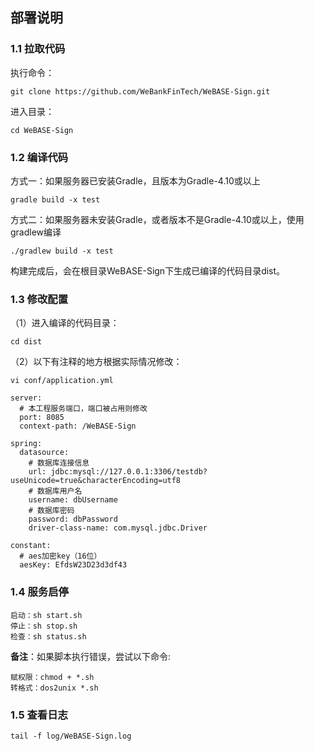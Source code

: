 ## 部署说明

### 1.1 拉取代码
执行命令：
```
git clone https://github.com/WeBankFinTech/WeBASE-Sign.git
```

进入目录：

```
cd WeBASE-Sign
```

### 1.2 编译代码

方式一：如果服务器已安装Gradle，且版本为Gradle-4.10或以上

```shell
gradle build -x test
```
方式二：如果服务器未安装Gradle，或者版本不是Gradle-4.10或以上，使用gradlew编译
```shell
./gradlew build -x test
```
构建完成后，会在根目录WeBASE-Sign下生成已编译的代码目录dist。

### 1.3 修改配置

（1）进入编译的代码目录：
```shell
cd dist
```
（2）以下有注释的地方根据实际情况修改：

```shell
vi conf/application.yml
```

```
server: 
  # 本工程服务端口，端口被占用则修改
  port: 8085
  context-path: /WeBASE-Sign

spring: 
  datasource: 
    # 数据库连接信息
    url: jdbc:mysql://127.0.0.1:3306/testdb?useUnicode=true&characterEncoding=utf8
    # 数据库用户名
    username: dbUsername
    # 数据库密码
    password: dbPassword
    driver-class-name: com.mysql.jdbc.Driver
    
constant: 
  # aes加密key（16位）
  aesKey: EfdsW23D23d3df43
```

### 1.4 服务启停
```shell
启动：sh start.sh
停止：sh stop.sh
检查：sh status.sh
```
**备注**：如果脚本执行错误，尝试以下命令:
```
赋权限：chmod + *.sh
转格式：dos2unix *.sh
```

### 1.5 查看日志

```shell
tail -f log/WeBASE-Sign.log
```